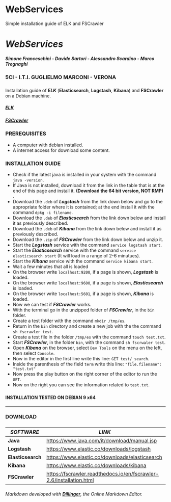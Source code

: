 # WebServices
Simple installation guide of ELK and FSCrawler 
# *WebServices*
##### *Simone Franceschini - Davide Sartori - Alessandro Scardino - Marco Tregnaghi*
### 5CI - I.T.I. GUGLIELMO MARCONI - VERONA
###
Installation guide of ***ELK*** (**Elasticsearch**, **Logstash**, **Kibana**) and **FSCrawler** on a Debian machine.

##### [**ELK**](https://www.elastic.co/)
##### [**FSCrawler**](https://github.com/dadoonet/fscrawler)

### **PREREQUISITES**
- A computer with debian installed.
- A internet access for download some content.

### **INSTALLATION GUIDE**
- Check if the latest java is installed in your system with the command `java -version`.
- If Java is not installed, download it from the link in the table that is at the end of this page   and install it. **(Download the 64 bit version, NOT RMP)** .
- Download the `.deb` of ***Logstash*** from the link down below and go to the appropriate folder where it is contained; at the end install it with the command `dpkg -i filename`.
- Download the `.deb` of ***Elasticsearch*** from the link down below and install it as previously described.
- Download the `.deb` of ***Kibana*** from the link down below and install it as previously described.
- Download the `.zip` of ***FSCrawler*** from the link down below and unzip it.
- Start the ***Logstash*** service with the command `service logstash start`.
- Start the ***Elasticsearch*** service with the command `service elasticsearch start` (It will load in a range of 2-6 minutues).
- Start the ***Kibana*** service with the command `service kibana start`.
- Wait a few minutes that all is loaded
- On the browser write `localhost:9200`, if a page is shown, ***Logstash*** is loaded.
- On the browser write `localhost:9600`, if a page is shown, ***Elasticsearch*** is loaded.
- On the browser write `localhost:5601`, if a page is shown, ***Kibana*** is loaded.
- Now we can test if ***FSCrawler*** works.
- With the terminal go in the unzipped folder of ***FSCrawler***, in the `bin` folder.
- Create a test folder with the command `mkdir /tmp/es`.
- Return in the `bin` directory and create a new job with the the command `sh fscrawler test`.
- Create a test file in the folder `/tmp/es` with the command `touch test.txt`.
- Start ***FSCrawler***, in the folder `bin`, with the command `sh fscrwaler test`.
- Open ***Kibana*** on the browser, select `Dev Tools` on the menu on the left, then select `Console`.
- Now in the editor in the first line write this line: `GET test/_search`.
- Inside the parenthesis of the field `term` write this line: `"file.filename": "test.txt"`
-  Now press the play button on the right corner of the editor to run the `GET`.
-  Now on the right you can see the information related to `test.txt`.

###
#### **INSTALLATION TESTED ON DEBIAN 9 x64**

---
###
### **DOWNLOAD**
###

| *SOFTWARE* | *LINK* |
| ------ | ------ |
| **Java** | https://www.java.com/it/download/manual.jsp |
| **Logstash** | https://www.elastic.co/downloads/logstash |
| **Elasticsearch** | https://www.elastic.co/downloads/elasticsearch |
| **Kibana** | https://www.elastic.co/downloads/kibana |
| **FSCrawler** |https://fscrawler.readthedocs.io/en/fscrawler-2.6/installation.html |

###### *Markdown developed with [**Dillinger**](https://dillinger.io/), the Online Markdown Editor.*
